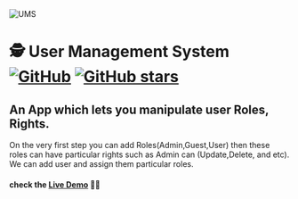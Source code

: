 <img src="https://miro.medium.com/max/1950/1*25Le7KoMK_z6BIaM8x74RA.png" alt="UMS">

# 🕵️ User Management System [![GitHub](https://img.shields.io/github/license/rawheel/Django-User-Management-System-app?color=blue)](https://img.shields.io/github/license/rawheel/Django-User-Management-System) [![GitHub stars](https://img.shields.io/github/stars/rawheel/Django-User-Management-System)](https://github.com/rawheel/Django-User-Management-System/stargazers)

## An App which lets you manipulate user Roles, Rights.
On the very first step you can add Roles(Admin,Guest,User) then these roles can have particular rights such as Admin can (Update,Delete, and etc). We can add user and assign them particular roles.
#### check the [Live Demo](https://django-user-management-system.herokuapp.com/) 👨‍💻

